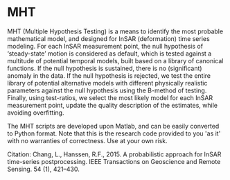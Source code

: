 # MHT
MHT (Multiple Hypothesis Testing) is a means to identify the most probable mathematical model, and designed for InSAR (deformation) time series modeling. For each InSAR measurement point, the null hypothesis of ‘steady-state’ motion is considered as default, which is tested against a multitude of potential temporal models, built based on a library of canonical functions. If the null hypothesis is sustained, there is no (significant) anomaly in the data. If the null hypothesis is rejected, we test the entire library of potential alternative models with different physically realistic parameters against the null hypothesis using the B-method of testing. Finally, using test-ratios, we select the most likely model for each InSAR measurement point, update the quality description of the estimates, while avoiding overfitting. 

The MHT scripts are developed upon Matlab, and can be easily converted to Python format.  Note that this is the research code provided to you 'as it' with no warranties of correctness. Use at your own risk.


Citation:
Chang, L., Hanssen, R.F., 2015. A probabilistic approach for InSAR time-series postprocessing. IEEE Transactions on Geoscience and Remote Sensing. 54 (1), 421–430.
